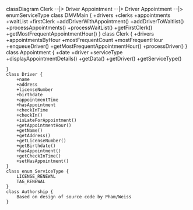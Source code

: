 classDiagram
    Clerk --|> Driver
    Appointment --|> Driver
    Appointment --|> enumServiceType
    class DMVMain {
        +drivers
        +clerks
        +appointments
        +waitList
        +firstClerk
        +addDriverWithAppointment()
        +addDriverToWaitlist()
        +processAppointments()
        +processWaitList()
        +getFirstClerk()
        +getMostFrequentAppointmentHour()
    }
    class Clerk {
        +drivers
        +appointmentsByHour
        +mostFrequentCount
        +mostFrequentHour
        +enqueueDriver()
        +getMostFrequentAppointmentHour()
        +processDriver()
    }
    class Appointment {
        +date
        +driver 
        +serviceType 
        +displayAppointmentDetails()
        +getData()
        +getDriver()
        +getServiceType()

    }
    class Driver {
        +name 
        +address 
        +licenseNumber
        +birthdate
        +appointmentTime 
        +hasAppointment
        +checkInTime
        +checkIn()
        +isLateForAppointment()
        +getAppointmentHour()
        +getName()
        +getAddress()
        +getLicenseNumber()
        +getBirthdate()
        +hasAppointment()
        +getCheckInTime()
        +setHasAppointment()
    }
    class enum ServiceType {
        LICENSE_RENEWAL
        TAG_RENEWAL
    }
    class Authorship {
        Based on design of source code by Pham/Weiss
    }
